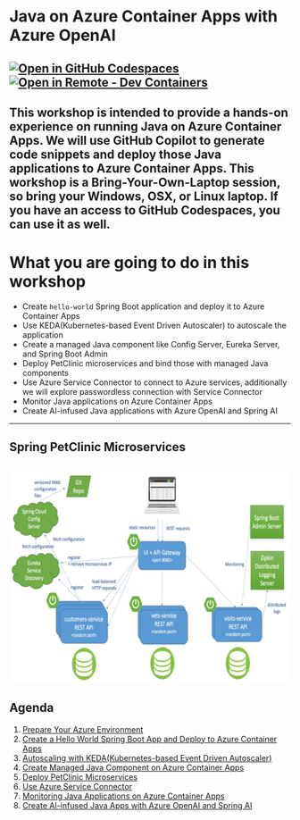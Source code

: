# Java on Azure Container Apps with Azure OpenAI

[![Open in GitHub Codespaces](https://img.shields.io/badge/Github_Codespaces-Open-black?style=for-the-badge&logo=github
)](https://codespaces.new/eggboy/aca-java-ai-workshop)
[![Open in Remote - Dev Containers](https://img.shields.io/badge/Dev_Containers-Open-blue?style=for-the-badge&logo=visualstudiocode
)](https://vscode.dev/redirect?url=vscode://ms-vscode-remote.remote-containers/cloneInVolume?url=https://github.com/eggboy/aca-java-ai-workshop)
---

This workshop is intended to provide a hands-on experience on running Java on Azure Container Apps. We will use GitHub Copilot to generate code snippets and deploy those Java applications to Azure Container Apps. This workshop is a Bring-Your-Own-Laptop session, so bring your Windows, OSX, or Linux laptop. If you have an access to GitHub Codespaces, you can use it as well.
---
# What you are going to do in this workshop

- Create `hello-world` Spring Boot application and deploy it to Azure Container Apps
- Use KEDA(Kubernetes-based Event Driven Autoscaler) to autoscale the application
- Create a managed Java component like Config Server, Eureka Server, and Spring Boot Admin
- Deploy PetClinic microservices and bind those with managed Java components
- Use Azure Service Connector to connect to Azure services, additionally we will explore passwordless connection with Service Connector
- Monitor Java applications on Azure Container Apps
- Create AI-infused Java applications with Azure OpenAI and Spring AI

---
## Spring PetClinic Microservices

![Spring PetClinic Microservices](05-deploy-microservices/images/petclinic.png)
---

## Agenda

1. [Prepare Your Azure Environment](01-workshop-environment-setup/README.md)
2. [Create a Hello World Spring Boot App and Deploy to Azure Container Apps](02-deploy-helloworld/README.md)
3. [Autoscaling with KEDA(Kubernetes-based Event Driven Autoscaler)](03-use-keda-autoscaling/README.md)
4. [Create Managed Java Component on Azure Container Apps](04-create-managed-java-component/README.md)
5. [Deploy PetClinic Microservices ](05-deploy-microservices/README.md)
6. [Use Azure Service Connector](06-use-service-connector/README.md)
7. [Monitoring Java Applications on Azure Container Apps](07-monitoring-java-aca/README.md)
8. [Create AI-infused Java Apps with Azure OpenAI and Spring AI](08-AI-with-java/README.md)




